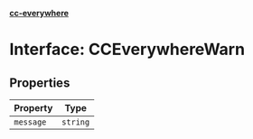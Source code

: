 [**cc-everywhere**](../../../../../index.md)

<HorizontalLine />

# Interface: CCEverywhereWarn

## Properties

| Property | Type |
| ------ | ------ |
| `message` | `string` |
